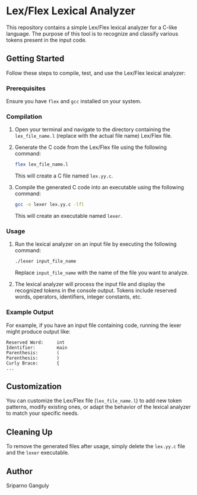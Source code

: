 # Lex/Flex Lexical Analyzer

This repository contains a simple Lex/Flex lexical analyzer for a C-like language. The purpose of this tool is to recognize and classify various tokens present in the input code.

## Getting Started

Follow these steps to compile, test, and use the Lex/Flex lexical analyzer:

### Prerequisites

Ensure you have `flex` and `gcc` installed on your system.

### Compilation

1. Open your terminal and navigate to the directory containing the `lex_file_name.l` (replace with the actual file name) Lex/Flex file.

2. Generate the C code from the Lex/Flex file using the following command:

   ```bash
   flex lex_file_name.l
   ```

   This will create a C file named `lex.yy.c`.

3. Compile the generated C code into an executable using the following command:

   ```bash
   gcc -o lexer lex.yy.c -lfl
   ```

   This will create an executable named `lexer`.

### Usage

1. Run the lexical analyzer on an input file by executing the following command:

   ```bash
   ./lexer input_file_name
   ```

   Replace `input_file_name` with the name of the file you want to analyze.

2. The lexical analyzer will process the input file and display the recognized tokens in the console output. Tokens include reserved words, operators, identifiers, integer constants, etc.

### Example Output

For example, if you have an input file containing code, running the lexer might produce output like:

```
Reserved Word:     int
Identifier:        main
Parenthesis:       (
Parenthesis:       )
Curly Brace:       {
...
```

## Customization

You can customize the Lex/Flex file (`lex_file_name.l`) to add new token patterns, modify existing ones, or adapt the behavior of the lexical analyzer to match your specific needs.

## Cleaning Up

To remove the generated files after usage, simply delete the `lex.yy.c` file and the `lexer` executable.

## Author

Sriparno Ganguly

